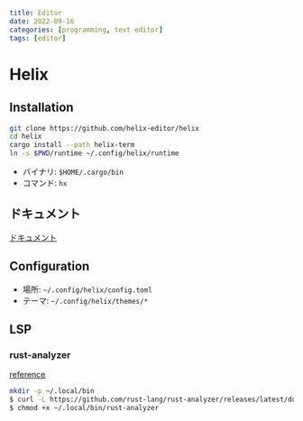 ```yaml
title: Editor
date: 2022-09-16
categories: [programming, text editor]
tags: [editor]
```

# Helix

## Installation

```sh
git clone https://github.com/helix-editor/helix
cd helix
cargo install --path helix-term
ln -s $PWD/runtime ~/.config/helix/runtime
```

- バイナリ: `$HOME/.cargo/bin`
- コマンド: `hx`

## ドキュメント

[ドキュメント](https://docs.helix-editor.com)

## Configuration

- 場所: `~/.config/helix/config.toml`
- テーマ: `~/.config/helix/themes/*`

## LSP

### rust-analyzer

[reference](https://rust-analyzer.github.io/manual.html#rust-analyzer-language-server-binary)


```sh
mkdir -p ~/.local/bin
$ curl -L https://github.com/rust-lang/rust-analyzer/releases/latest/download/rust-analyzer-x86_64-apple-darwin.gz | gunzip -c - > ~/.local/bin/rust-analyzer
$ chmod +x ~/.local/bin/rust-analyzer
```
